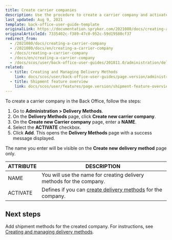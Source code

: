 ```yaml
---
title: Create carrier companies
description: Use the procedure to create a carrier company and activate it in the Back Office.
last_updated: Aug 9, 2021
template: back-office-user-guide-template
originalLink: https://documentation.spryker.com/2021080/docs/creating-a-carrier-company
originalArticleId: 7335402c-f389-47c0-952c-59d19580cf37
redirect_from:
  - /2021080/docs/creating-a-carrier-company
  - /2021080/docs/en/creating-a-carrier-company
  - /docs/creating-a-carrier-company
  - /docs/en/creating-a-carrier-company
  - /docs/scos/user/back-office-user-guides/201811.0/administration/delivery-methods/creating-carrier-companies.html
related:
  - title: Creating and Managing Delivery Methods
    link: docs/scos/user/back-office-user-guides/page.version/administration/delivery-methods/creating-and-managing-delivery-methods.html
  - title: Shipment feature overview
    link: docs/scos/user/features/page.version/shipment-feature-overview.html
---
```


To create a carrier company in the Back Office, follow the steps:

1. Go to **Administration&nbsp;<span aria-label="and then">></span> Delivery Methods**.
2. On the **Delivery Methods** page, click **Create new carrier company**.
3. On the **Create new Carrier company** page, enter a **NAME**.
4. Select the **ACTIVATE** checkbox.
5. Click **Add**.
    This opens the **Delivery Methods** page with a success message displayed.

 The name you enter will be visible on the **Create new delivery method** page only.

 | ATTRIBUTE |DESCRIPTION|
 | --- | --- |
 | NAME | You will use the name for creating delivery methods for the company. |
 | ACTIVATE | Defines if you can [create delivery methods](/docs/scos/user/back-office-user-guides/{{page.version}}/administration/delivery-methods/creating-carrier-companies.html) for the company. |

## Next steps

Add shipment methods for the created company. For instructions, see [Creating and managing delivery methods](/docs/scos/user/back-office-user-guides/{{page.version}}/administration/delivery-methods/creating-and-managing-delivery-methods.html).
